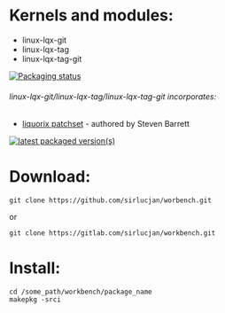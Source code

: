 # Kernels and modules:

- linux-lqx-git
- linux-lqx-tag
- linux-lqx-tag-git

[![Packaging status](https://repology.org/badge/vertical-allrepos/linux-lqx.svg)](https://repology.org/project/linux-lqx/versions)

###### linux-lqx-git/linux-lqx-tag/linux-lqx-tag-git incorporates:

* [liquorix patchset](https://github.com/damentz/liquorix-package/tree/5.18/master) - authored by Steven Barrett

[![latest packaged version(s)](https://repology.org/badge/latest-versions/linux-lqx.svg)](https://repology.org/project/linux-lqx/versions)

# Download:

```
git clone https://github.com/sirlucjan/worbench.git

```

or

```
git clone https://gitlab.com/sirlucjan/workbench.git

```
# Install:


```
cd /some_path/workbench/package_name
makepkg -srci

```
 
